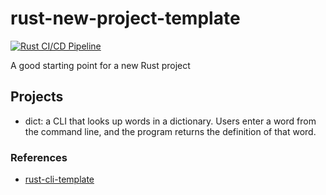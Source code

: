 # rust-new-project-template
[![Rust CI/CD Pipeline](https://github.com/carolinechen99/rust-miniprojects/actions/workflows/rust.yml/badge.svg)](https://github.com/carolinechen99/rust-miniprojects/actions/workflows/rust.yml)

A good starting point for a new Rust project

## Projects
- dict: a CLI that looks up words in a dictionary. Users enter a word from the command line, and the program returns the definition of that word.




### References

* [rust-cli-template](https://github.com/kbknapp/rust-cli-template)
